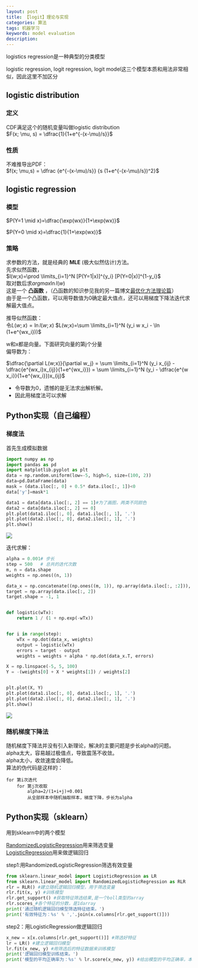 ```yaml
---
layout: post
title: 【logit】理论与实现
categories: 算法
tags: 机器学习
keywords: model evaluation
description:
---
```


logistics regression是一种典型的分类模型  

logistic regression, logit regression, logit model这三个模型本质和用法非常相似，因此这里不加区分

## logistic distribution

### 定义
CDF满足这个的随机变量叫做logistic distribution  
 $F(x; \mu, s) = \dfrac{1}{1+e^{-(x-\mu)/s}}$

### 性质
不难推导出PDF：  
$f(x; \mu,s) = \dfrac {e^{-(x-\mu)/s}} {s (1+e^{-(x-\mu)/s})^2}$

## logistic regression

### 模型
$P(Y=1 \mid x)=\dfrac{\exp(wx)}{1+\exp(wx)}$  

$P(Y=0 \mid x)=\dfrac{1}{1+\exp(wx)}$  

### 策略

求参数的方法，就是经典的 **MLE** (极大似然估计)方法。  
先求似然函数，  
$l(w;x)=\prod \limits_{i=1}^N [P(Y=1|x)]^{y_i} [P(Y=0|x)]^{1-y_i}$  
取对数后求$argmax \ln l(w)$   
这是一个 **凸函数** ，（凸函数的知识参见我的另一篇博文<a href='/2017/06/09/optimization.html'>最优化方法理论篇</a>）  
由于是一个凸函数，可以用导数值为0确定最大值点，还可以用梯度下降法迭代求解最大值点。  

推导似然函数：  
令$L(w;x)=\ln l(w;x)$
$L(w;x)=\sum \limits_{i=1}^N (y_i w x_i - \ln (1+e^{wx_i}))$  

w和x都是向量。下面研究向量的第j个分量   
偏导数为：  

$\dfrac{\partial L(w;x)}{\partial w_j} = \sum \limits_{i=1}^N (y_i x_{ij} - \dfrac{e^{wx_i}x_{ij}}{1+e^{wx_i}}) =  \sum \limits_{i=1}^N (y_i - \dfrac{e^{w x_i}}{1+e^{wx_i}})x_{ij}$  

- 令导数为0，遗憾的是无法求出解析解。
- 因此用梯度法可以求解

## Python实现（自己编程）

### 梯度法  

首先生成模拟数据  
```py
import numpy as np
import pandas as pd
import matplotlib.pyplot as plt
data = np.random.uniform(low=-5, high=5, size=(100, 2))
data=pd.DataFrame(data)
mask = (data.iloc[:, 0] + 0.5* data.iloc[:, 1])<0
data['y']=mask*1

data1 = data[data.iloc[:, 2] == 1]#为了画图，两类不同颜色
data2 = data[data.iloc[:, 2] == 0]
plt.plot(data1.iloc[:, 0], data1.iloc[:, 1], '.')
plt.plot(data2.iloc[:, 0], data2.iloc[:, 1], '.')
plt.show()
```

<img src='http://www.guofei.site/public/postimg/logisticregression1.png'>

迭代求解：  
```py
alpha = 0.001# 步长
step = 500   # 总共的迭代次数
m, n = data.shape
weights = np.ones((n, 1))

data_x = np.concatenate((np.ones((m, 1)), np.array(data.iloc[:, :2])), axis=1)  # 去掉y列，并添加全1的第一列
target = np.array(data.iloc[:, 2])
target.shape = -1, 1


def logistic(wTx):
    return 1 / (1 + np.exp(-wTx))


for i in range(step):
    wTx = np.dot(data_x, weights)
    output = logistic(wTx)
    errors = target - output
    weights = weights + alpha * np.dot(data_x.T, errors)

X = np.linspace(-5, 5, 100)
Y = -(weights[0] + X * weights[1]) / weights[2]


plt.plot(X, Y)
plt.plot(data1.iloc[:, 0], data1.iloc[:, 1], '.')
plt.plot(data2.iloc[:, 0], data2.iloc[:, 1], '.')
plt.show()

```

<img src='http://www.guofei.site/public/postimg/logisticregression2.png'>

### 随机梯度下降法
随机梯度下降法并没有引入新理论，解决的主要问题是步长alpha的问题。  
alpha太大，容易越过极值点，导致震荡不收敛。  
alpha太小，收敛速度会降低。  
算法的伪代码是这样的：  
```
for 第i次迭代
    for 第j次收取
        alpha=2/(1+i+j)+0.001
        从全部样本中随机抽取样本，梯度下降，步长为alpha
```


## Python实现（sklearn）

用到sklearn中的两个模型  

[RandomizedLogisticRegression](http://scikit-learn.org/stable/modules/generated/sklearn.linear_model.RandomizedLogisticRegression.html)用来筛选变量  
[LogisticRegression](http://scikit-learn.org/stable/modules/generated/sklearn.linear_model.LogisticRegression.html)用来做逻辑回归  

step1:用RandomizedLogisticRegression筛选有效变量  
```py
from sklearn.linear_model import LogisticRegression as LR
from sklearn.linear_model import RandomizedLogisticRegression as RLR
rlr = RLR() #建立随机逻辑回归模型，用于筛选变量
rlr.fit(x, y) #训练模型
rlr.get_support() #获取特征筛选结果,是一个boll类型的array
rlr.scores_#各个特征的分数，是1darray
print('通过随机逻辑回归模型筛选特征结束。')
print('有效特征为：%s' % ','.join(x.columns[rlr.get_support()]))
```

step2：用LogisticRegression做逻辑回归
```py
x_new = x[x.columns[rlr.get_support()]] #筛选好特征
lr = LR() #建立逻辑回归模型
lr.fit(x_new, y) #用筛选后的特征数据来训练模型
print('逻辑回归模型训练结束。')
print('模型的平均正确率为：%s' % lr.score(x_new, y)) #给出模型的平均正确率，本例为81.4%
```
